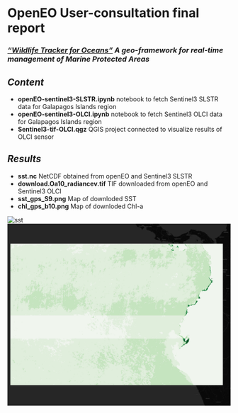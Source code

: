 # OpenEO User-consultation final report

### ***[“Wildlife Tracker for Oceans”](https://www.gis4-wildlife.com/) A geo-framework for real-time management of Marine Protected Areas***

## ***Content***
- **openEO-sentinel3-SLSTR.ipynb** notebook to fetch Sentinel3 SLSTR data for Galapagos Islands region 
- **openEO-sentinel3-OLCI.ipynb** notebook to fetch Sentinel3 OLCI data for Galapagos Islands region 
- **Sentinel3-tif-OLCI.qgz** QGIS project connected to visualize results of OLCI sensor

## ***Results***
- **sst.nc** NetCDF obtained from openEO and Sentinel3 SLSTR
- **download.Oa10_radiancev.tif** TIF downloaded from openEO and Sentinel3 OLCI
- **sst_gps_S9.png** Map of downloded SST
- **chl_gps_b10.png** Map of downloded Chl-a

![sst](results/sst_gps_S9.png)
![chl](results/chl_gps_b10.png)

